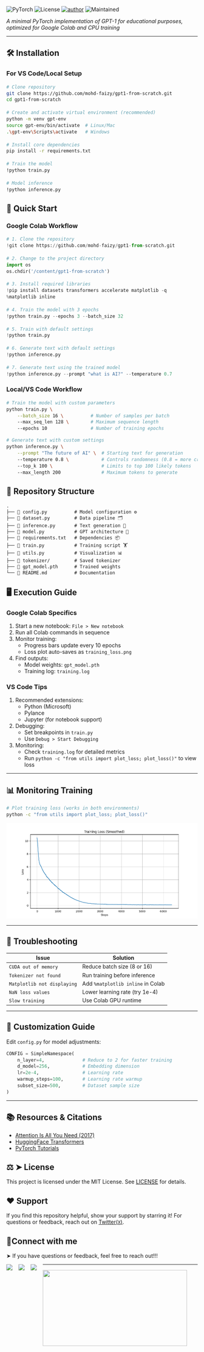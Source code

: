 
![PyTorch](https://img.shields.io/badge/PyTorch-2.0+-red?logo=pytorch)
![License](https://img.shields.io/badge/License-MIT-green)
[![author](https://img.shields.io/badge/author-mohd--faizy-red)](https://github.com/mohd-faizy)
![Maintained](https://img.shields.io/maintenance/yes/2025)

*A minimal PyTorch implementation of GPT-1 for educational purposes, optimized for Google Colab and CPU training*

---

## 🛠️ Installation

### For VS Code/Local Setup

```bash
# Clone repository
git clone https://github.com/mohd-faizy/gpt1-from-scratch.git
cd gpt1-from-scratch

# Create and activate virtual environment (recommended)
python -m venv gpt-env
source gpt-env/bin/activate  # Linux/Mac
.\gpt-env\Scripts\activate   # Windows

# Install core dependencies
pip install -r requirements.txt

# Train the model 
!python train.py 

# Model inference
!python inference.py
```


## 🚀 Quick Start

### Google Colab Workflow

```python
# 1. Clone the repository
!git clone https://github.com/mohd-faizy/gpt1-from-scratch.git

# 2. Change to the project directory
import os
os.chdir('/content/gpt1-from-scratch')

# 3. Install required libraries
!pip install datasets transformers accelerate matplotlib -q
%matplotlib inline

# 4. Train the model with 3 epochs
!python train.py --epochs 3 --batch_size 32

# 5. Train with default settings
!python train.py

# 6. Generate text with default settings
!python inference.py

# 7. Generate text using the trained model
!python inference.py --prompt "what is AI?" --temperature 0.7
```

### Local/VS Code Workflow


```bash
# Train the model with custom parameters
python train.py \
    --batch_size 16 \          # Number of samples per batch
    --max_seq_len 128 \        # Maximum sequence length
    --epochs 10                # Number of training epochs
```

```bash
# Generate text with custom settings
python inference.py \
    --prompt "The future of AI" \  # Starting text for generation
    --temperature 0.8 \            # Controls randomness (0.8 = more creative)
    --top_k 100 \                  # Limits to top 100 likely tokens
    --max_length 200               # Maximum tokens to generate
```

## 📂 Repository Structure

```
.
├── 📄 config.py          # Model configuration ⚙️
├── 📄 dataset.py         # Data pipeline 🗂️
├── 📄 inference.py       # Text generation 💬
├── 📄 model.py           # GPT architecture 🧩
├── 📄 requirements.txt   # Dependencies 📦
├── 📄 train.py           # Training script 🏋️
├── 📄 utils.py           # Visualization 📊
├── 📁 tokenizer/         # Saved tokenizer
├── 📄 gpt_model.pth      # Trained weights
└── 📄 README.md          # Documentation
```

## 🖥️ Execution Guide

### Google Colab Specifics

1. Start a new notebook: `File > New notebook`
2. Run all Colab commands in sequence
3. Monitor training:
   - Progress bars update every 10 epochs
   - Loss plot auto-saves as `training_loss.png`
4. Find outputs:
   - Model weights: `gpt_model.pth`
   - Training log: `training.log`

### VS Code Tips

1. Recommended extensions:
   - Python (Microsoft)
   - Pylance
   - Jupyter (for notebook support)
2. Debugging:
   - Set breakpoints in `train.py`
   - Use `Debug > Start Debugging`
3. Monitoring:
   - Check `training.log` for detailed metrics
   - Run `python -c "from utils import plot_loss; plot_loss()"` to view loss

---

## 📊 Monitoring Training

```bash
# Plot training loss (works in both environments)
python -c "from utils import plot_loss; plot_loss()"
```

![Training Loss Curve](training_loss.png)

---

## 🚨 Troubleshooting

| Issue                        | Solution                          |
|------------------------------|-----------------------------------|
| `CUDA out of memory`         | Reduce batch size (8 or 16)       |
| `Tokenizer not found`        | Run training before inference     |
| `Matplotlib not displaying`  | Add `%matplotlib inline` in Colab |
| `NaN loss values`            | Lower learning rate (try 1e-4)    |
| `Slow training`              | Use Colab GPU runtime             |

---

## 🔧 Customization Guide

Edit `config.py` for model adjustments:

```python
CONFIG = SimpleNamespace(
    n_layer=4,              # Reduce to 2 for faster training
    d_model=256,            # Embedding dimension
    lr=2e-4,                # Learning rate
    warmup_steps=100,       # Learning rate warmup
    subset_size=500,        # Dataset sample size
)
```

---

## 📚 Resources & Citations

- [Attention Is All You Need (2017)](https://arxiv.org/abs/1706.03762)
- [HuggingFace Transformers](https://github.com/huggingface/transformers)
- [PyTorch Tutorials](https://pytorch.org/tutorials/)


## ⚖ ➤ License

This project is licensed under the MIT License. See [LICENSE](LICENSE) for details.

## ❤️ Support

If you find this repository helpful, show your support by starring it! For questions or feedback, reach out on [Twitter(`X`)](https://twitter.com/F4izy).

## 🔗Connect with me

➤ If you have questions or feedback, feel free to reach out!!!

[<img align="left" src="https://cdn4.iconfinder.com/data/icons/social-media-icons-the-circle-set/48/twitter_circle-512.png" width="32px"/>][twitter]
[<img align="left" src="https://cdn-icons-png.flaticon.com/512/145/145807.png" width="32px"/>][linkedin]
[<img align="left" src="https://cdn-icons-png.flaticon.com/512/2626/2626299.png" width="32px"/>][Portfolio]

[twitter]: https://twitter.com/F4izy
[linkedin]: https://www.linkedin.com/in/mohd-faizy/
[Portfolio]: https://ai.stackexchange.com/users/36737/faizy?tab=profile

---

<img src="https://github-readme-stats.vercel.app/api?username=mohd-faizy&show_icons=true" width=380px height=200px />

